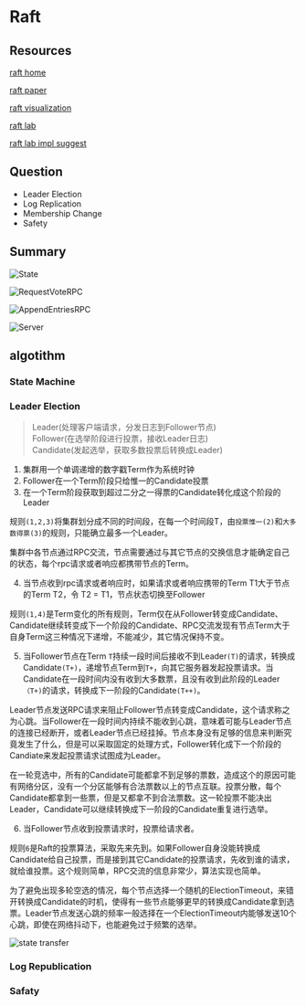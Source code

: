 # Raft

## Resources

[raft home](https://raft.github.io)

[raft paper](https://pdos.csail.mit.edu/6.824/papers/raft-extended.pdf)

[raft visualization](http://thesecretlivesofdata.com/raft)

[raft lab](https://pdos.csail.mit.edu/6.824/labs/lab-raft.html)

[raft lab impl suggest](https://thesquareplanet.com/blog/students-guide-to-raft/)

## Question

* Leader Election
* Log Replication
* Membership Change
* Safety

## Summary

 ![State](./img/raft-summary-state.png)

 ![RequestVoteRPC](./img/raft-summary-vote.png)

 ![AppendEntriesRPC](./img/raft-summary-append.png)

 ![Server](./img/raft-summary-server.png)



## algotithm

### State Machine

### Leader Election

> Leader(处理客户端请求，分发日志到Follower节点)  
> Follower(在选举阶段进行投票，接收Leader日志)  
> Candidate(发起选举，获取多数投票后转换成Leader)

1. 集群用一个单调递增的数字戳Term作为系统时钟
2. Follower在一个Term阶段只给惟一的Candidate投票
3. 在一个Term阶段获取到超过二分之一得票的Candidate转化成这个阶段的Leader

规则`(1,2,3)`将集群划分成不同的时间段，在每一个时间段T，由`投票惟一(2)`和`大多数得票(3)`的规则，只能确立最多一个Leader。

集群中各节点通过RPC交流，节点需要通过与其它节点的交换信息才能确定自己的状态，每个rpc请求或者响应都携带节点的Term。

4. 当节点收到rpc请求或者响应时，如果请求或者响应携带的Term T1大于节点的Term T2，令 T2 = T1，节点状态切换至Follower

规则`(1,4)`是Term变化的所有规则，Term仅在从Follower转变成Candidate、Candidate继续转变成下一个阶段的Candidate、RPC交流发现有节点Term大于自身Term这三种情况下递增，不能减少，其它情况保持不变。

5. 当Follower节点在Term `T`持续一段时间后接收不到Leader`(T)`的请求，转换成Candidate`(T+)`，递增节点Term到`T+`，向其它服务器发起投票请求。当Candidate在一段时间内没有收到大多数票，且没有收到此阶段的Leader`（T+)`的请求，转换成下一阶段的Candidate`(T++)`。

Leader节点发送RPC请求来阻止Follower节点转变成Candidate，这个请求称之为心跳。当Follower在一段时间内持续不能收到心跳，意味着可能与Leader节点的连接已经断开，或者Leader节点已经挂掉。节点本身没有足够的信息来判断究竟发生了什么，但是可以采取固定的处理方式，Follower转化成下一个阶段的Candiate来发起投票请求试图成为Leader。

在一轮竞选中，所有的Candidate可能都拿不到足够的票数，造成这个的原因可能有网络分区，没有一个分区能够有合法票数以上的节点互联。投票分散，每个Candidate都拿到一些票，但是又都拿不到合法票数。这一轮投票不能决出Leader，Candidate可以继续转换成下一阶段的Candidate重复进行选举。

6. 当Follower节点收到投票请求时，投票给请求者。

规则`6`是Raft的投票算法，采取先来先到。如果Follower自身没能转换成Candidate给自己投票，而是接到其它Candidate的投票请求，先收到谁的请求，就给谁投票。这个规则简单，RPC交流的信息非常少，算法实现也简单。

为了避免出现多轮空选的情况，每个节点选择一个随机的ElectionTimeout，来错开转换成Candidate的时机，使得有一些节点能够更早的转换成Candidate拿到选票。Leader节点发送心跳的频率一般选择在一个ElectionTimeout内能够发送10个心跳，即使在网络抖动下，也能避免过于频繁的选举。

![state transfer](./img/raft-state-transfer.png)

### Log Republication


### Safaty
